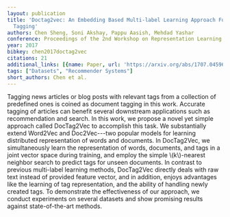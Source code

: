 ```yaml
---
layout: publication
title: 'Doctag2vec: An Embedding Based Multi-label Learning Approach For Document
  Tagging'
authors: Chen Sheng, Soni Akshay, Pappu Aasish, Mehdad Yashar
conference: Proceedings of the 2nd Workshop on Representation Learning for NLP
year: 2017
bibkey: chen2017doctag2vec
citations: 21
additional_links: [{name: Paper, url: 'https://arxiv.org/abs/1707.04596'}]
tags: ["Datasets", "Recommender Systems"]
short_authors: Chen et al.
---
```

Tagging news articles or blog posts with relevant tags from a collection of
predefined ones is coined as document tagging in this work. Accurate tagging of
articles can benefit several downstream applications such as recommendation and
search. In this work, we propose a novel yet simple approach called DocTag2Vec
to accomplish this task. We substantially extend Word2Vec and Doc2Vec---two
popular models for learning distributed representation of words and documents.
In DocTag2Vec, we simultaneously learn the representation of words, documents,
and tags in a joint vector space during training, and employ the simple
\\(k\\)-nearest neighbor search to predict tags for unseen documents. In contrast
to previous multi-label learning methods, DocTag2Vec directly deals with raw
text instead of provided feature vector, and in addition, enjoys advantages
like the learning of tag representation, and the ability of handling newly
created tags. To demonstrate the effectiveness of our approach, we conduct
experiments on several datasets and show promising results against
state-of-the-art methods.